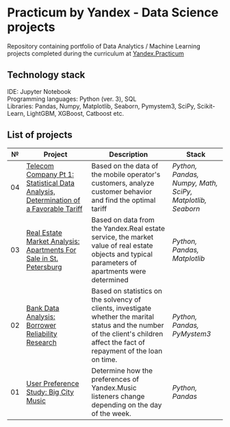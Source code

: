 # Practicum by Yandex - Data Science projects

Repository containing portfolio of Data Analytics / Machine Learning projects completed during the curriculum at [Yandex.Practicum](https://praktikum.yandex.ru/data-scientist/)

## Technology stack
IDE: Jupyter Notebook <br>
Programming languages: Python (ver. 3), SQL <br>
Libraries: Pandas, Numpy, Matplotlib, Seaborn, Pymystem3, SciPy, Scikit-Learn, LightGBM, XGBoost, Catboost etc. <br>

## List of projects

 № | Project | Description | Stack
--- | --- | --- | ---
04 | [Telecom Company Pt 1: Statistical Data Analysis, Determination of a Favorable Tariff](https://github.com/ruslanqo/yandex_cases/tree/main/04-telecom-company-pt1-statistical-data-analysis-determination-of-a-favorable-tariff) | Based on the data of the mobile operator's customers, analyze customer behavior and find the optimal tariff | *Python, Pandas, Numpy, Math, SciPy, Matplotlib, Seaborn* 
03 | [Real Estate Market Analysis: Apartments For Sale in St. Petersburg](https://github.com/ruslanqo/yandex_cases/tree/main/03-real-estate-market-analysis-apartments-for-sale-in-st-petersburg) | Based on data from the Yandex.Real estate service, the market value of real estate objects and typical parameters of apartments were determined | *Python, Pandas, Matplotlib* 
02 | [Bank Data Analysis: Borrower Reliability Research](https://github.com/ruslanqo/yandex_cases/tree/main/02-bank-data-analysis-borrower-reliability-research) | Based on statistics on the solvency of clients, investigate whether the marital status and the number of the client's children affect the fact of repayment of the loan on time. | *Python, Pandas, PyMystem3*
01 | [User Preference Study: Big City Music](https://github.com/ruslanqo/yandex_cases/tree/main/01-user-preference-study-big-city-music) | Determine how the preferences of Yandex.Music listeners change depending on the day of the week. | *Python, Pandas*
